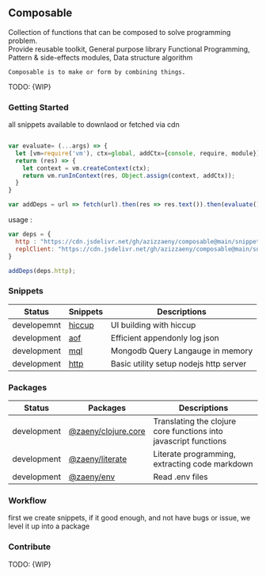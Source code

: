 ## Composable  

Collection of functions that can be composed to solve programming problem.  
Provide reusable toolkit, General purpose library Functional Programming, Pattern & side-effects modules, Data structure algorithm


    Composable is to make or form by combining things.   
    
TODO: {WIP}        

### Getting Started 
all snippets available to downlaod or fetched via cdn

```javascript

var evaluate= (...args) => {
  let [vm=require('vm'), ctx=global, addCtx={console, require, module}] = args;
  return (res) => {
    let context = vm.createContext(ctx);
    return vm.runInContext(res, Object.assign(context, addCtx));
  }
}

var addDeps = url => fetch(url).then(res => res.text()).then(evaluate());

```

usage : 

```js
var deps = {
  http : "https://cdn.jsdelivr.net/gh/azizzaeny/composable@main/snippets/http/util.js",
  replClient: "https://cdn.jsdelivr.net/gh/azizzaeny/composable@main/snippets/http/repl-client.js",
}

addDeps(deps.http);
```

### Snippets

| Status      | Snippets                    | Descriptions                                                                     |
|-------------|-----------------------------|--------------------------------------------------------------------------------- |
| developemnt | [hiccup](./snippets/hiccup/readme.md) | UI building with hiccup |
| development | [aof](./snippets/aof/readme.md) | Efficient appendonly log json |
| development | [mql](./snippets/mql/readme.md) | Mongodb Query Langauge in memory |
| development | [http](./snippets/http/readme.md) | Basic utility setup nodejs http server |

### Packages

| Status      | Packages                    | Descriptions                                                                     |
|-------------|-----------------------------|--------------------------------------------------------------------------------- |
| development | [@zaeny/clojure.core](https://github.com/azizzaeny/clojure.core)  | Translating the clojure core functions into javascript functions |
| development | [@zaeny/literate](https://github.com/azizzaeny/literate)  | Literate programming, extracting code markdown |
| development | [@zaeny/env](https://github.com/azizzaeny/env)  | Read .env files |

### Workflow

first we create snippets, if it good enough, and not have bugs or issue,  we level it up into a package

### Contribute
TODO: {WIP}
